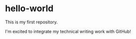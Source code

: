 # hello-world

This is my first repository. 

I'm excited to integrate my technical writing work with GitHub! 
